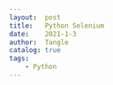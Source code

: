 ```yaml
---
layout:  post
title:   Python Selenium
date:    2021-1-3
author:  Tangle
catalog: true
tags:
    - Python
---
```

